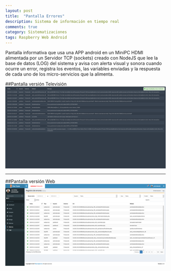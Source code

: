 ```yaml
---
layout: post
title:  "Pantalla Errores"
description: Sistema de información en tiempo real
comments: true
category: Sistematizaciones
tags: Raspberry Web Android
---
```

<p>Pantalla informativa que usa una APP android en un MiniPC HDMI alimentada por un Servidor TCP (sockets) creado con NodeJS que lee la base de datos (LOG) del sistema y avisa con alerta visual y sonora cuando ocurre un error, registra los eventos, las variables enviadas y la respuesta de cada uno de los micro-servicios que la alimenta.</p>

##Pantalla versión Televisión
<img src="/public/imgs/proyectos/pantallaErrores.png" />
<hr>

##Pantalla versión Web
<img src="/public/imgs/proyectos/diezEquisErrores.png" />
